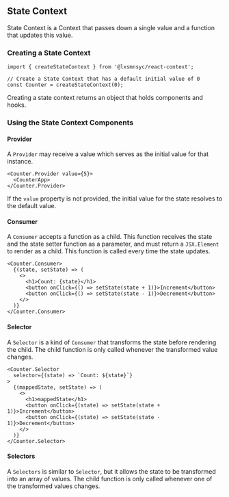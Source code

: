 ## State Context

State Context is a Context that passes down a single value and a function that updates this value.

### Creating a State Context

```tsx
import { createStateContext } from '@lxsmnsyc/react-context';

// Create a State Context that has a default initial value of 0
const Counter = createStateContext(0);
```

Creating a state context returns an object that holds components and hooks.

### Using the State Context Components

#### Provider

A `Provider` may receive a value which serves as the initial value for that instance.

```tsx
<Counter.Provider value={5}>
  <CounterApp>
</Counter.Provider>
```

If the `value` property is not provided, the initial value for the state resolves to the default value.

#### Consumer

A `Consumer` accepts a function as a child. This function receives the state and the state setter function as a parameter, and must return a `JSX.Element` to render as a child. This function is called every time the state updates.

```tsx
<Counter.Consumer>
  {(state, setState) => (
    <>
      <h1>Count: {state}</h1>
      <button onClick={() => setState(state + 1)}>Increment</button>
      <button onClick={() => setState(state - 1)}>Decrement</button>
    </>
  )}
</Counter.Consumer>
```

#### Selector

A `Selector` is a kind of `Consumer` that transforms the state before rendering the child. The child function is only called whenever the transformed value changes.

```tsx
<Counter.Selector
  selector={(state) => `Count: ${state}`}
>
  {(mappedState, setState) => (
    <>
      <h1>mappedState</h1>
      <button onClick={(state) => setState(state + 1)}>Increment</button>
      <button onClick={(state) => setState(state - 1)}>Decrement</button>
    </>
  )}
</Counter.Selector>
```

#### Selectors

A `Selectors` is similar to `Selector`, but it allows the state to be transformed into an array of values. The child function is only called whenever one of the transformed values changes.